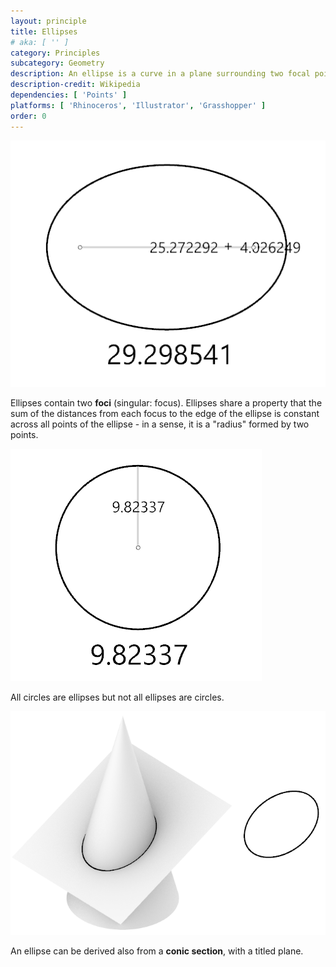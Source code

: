 ```yaml
---
layout: principle
title: Ellipses
# aka: [ '' ]
category: Principles
subcategory: Geometry
description: An ellipse is a curve in a plane surrounding two focal points such that the sum of the distances to the two focal points is constant for every point on the curve.
description-credit: Wikipedia
dependencies: [ 'Points' ]
platforms: [ 'Rhinoceros', 'Illustrator', 'Grasshopper' ]
order: 0
---
```




![](.\images\Ellipse.gif)



Ellipses contain two **foci** (singular: focus). Ellipses share a property that the sum of the distances from each focus to the edge of the ellipse is constant across all points of the ellipse - in a sense, it is a "radius" formed by two points.



![](.\images\Circle.gif)

All circles are ellipses but not all ellipses are circles.



![](.\images\conic_section.PNG)



An ellipse can be derived also from a **conic section**, with a titled plane.